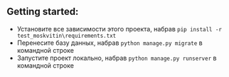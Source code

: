 ## Getting started:
- Установите все зависимости этого проекта, набрав `pip install -r test_moskvitin\requirements.txt `
- Перенесите базу данных, набрав `python manage.py migrate` в командной строке
- Запустите проект локально, набрав `python manage.py runserver` в командной строке
